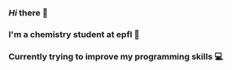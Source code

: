### *Hi* there 👋
### I'm a chemistry student at epfl 🧪
### Currently trying to improve my programming skills 💻
<!--
**alymartinelli/alymartinelli** is a ✨ _special_ ✨ repository because its `README.md` (this file) appears on your GitHub profile.


- 🔭 I’m currently studying at epfl
- 🌱 I’m currently learning about chemistry
- 🤔 I’m currently trying to improve my coding skills
-->
